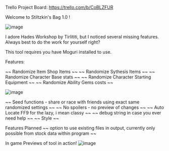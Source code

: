Trello Project Board: https://trello.com/b/CoBLZFUR

Welcome to Stiltzkin's Bag 1.0 !

![image](https://user-images.githubusercontent.com/50529377/131262849-0f2f8fbd-ff62-43b9-9921-a833aecbd2ef.png)



I adore Hades Workshop by Tirlititi, but I noticed several missing features. Always best to do the work for yourself right?

This tool requires you have Moguri installed to use.

Features:

~~ Randomize Item Shop Items ~~
~~ Randomize Sythesis Items ~~
~~ Randomize Character Base stats ~~
~~ Randomize Character Starting Equipment ~~
~~ Randomize Ability Gems costs ~~

![image](https://user-images.githubusercontent.com/50529377/131262837-c18ccdd5-65c6-4e34-b879-4eb87d8516b0.png)


~~ Seed functions - share or race with friends using exact same randomized settings ~~
~~ No spoilers - no preview of changes   ~~
~~ Auto Locate FF9 for the lazy, i mean classy  ~~
~~ debug string in case you ever need help ~~
~~ Style   ~~




Features Planned
~~ option to use existing files in output, currently only possible from stock data within program  ~~


In game Previews of tool in action!
![image](https://user-images.githubusercontent.com/50529377/131262841-ca70af4d-3e24-4d8c-b511-bf5bf15707d2.png)
